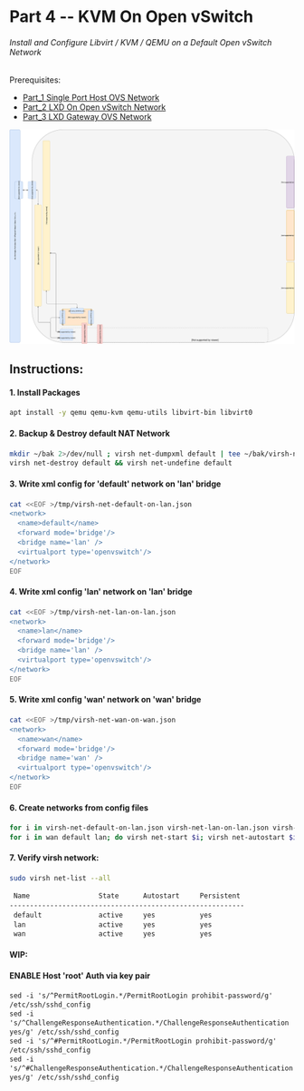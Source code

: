 # Part 4 -- KVM On Open vSwitch
###### Install and Configure Libvirt / KVM / QEMU on a Default Open vSwitch Network
Prerequisites:
- [Part_1 Single Port Host OVS Network]
- [Part_2 LXD On Open vSwitch Network]
- [Part_3 LXD Gateway OVS Network]

![CCIO_Hypervisor - LXD On OpenvSwitch](https://github.com/KathrynMorgan/mini-stack/blob/master/4_KVM_On_Open_vSwitch/web/drawio/kvm-on-open-vswitch.svg)

## Instructions: 
#### 1. Install Packages
````sh
apt install -y qemu qemu-kvm qemu-utils libvirt-bin libvirt0
````
#### 2. Backup & Destroy default NAT Network
````sh
mkdir ~/bak 2>/dev/null ; virsh net-dumpxml default | tee ~/bak/virsh-net-default-bak.xml
virsh net-destroy default && virsh net-undefine default
````
#### 3. Write xml config for 'default' network on 'lan' bridge
````sh
cat <<EOF >/tmp/virsh-net-default-on-lan.json
<network>
  <name>default</name>
  <forward mode='bridge'/>
  <bridge name='lan' />
  <virtualport type='openvswitch'/>
</network>
EOF
````
#### 4. Write xml config 'lan' network on 'lan' bridge
````sh
cat <<EOF >/tmp/virsh-net-lan-on-lan.json
<network>
  <name>lan</name>
  <forward mode='bridge'/>
  <bridge name='lan' />
  <virtualport type='openvswitch'/>
</network>
EOF
````
#### 5. Write xml config 'wan' network on 'wan' bridge
````sh
cat <<EOF >/tmp/virsh-net-wan-on-wan.json
<network>
  <name>wan</name>
  <forward mode='bridge'/>
  <bridge name='wan' />
  <virtualport type='openvswitch'/>
</network>
EOF
````
#### 6. Create networks from config files
````sh
for i in virsh-net-default-on-lan.json virsh-net-lan-on-lan.json virsh-net-wan-on-wan.json; do virsh net-define /tmp/$i; done
for i in wan default lan; do virsh net-start $i; virsh net-autostart $i; done
````
#### 7. Verify virsh network:
````sh
sudo virsh net-list --all
````
````sh
 Name                 State      Autostart     Persistent
----------------------------------------------------------
 default              active     yes           yes
 lan                  active     yes           yes
 wan                  active     yes           yes
````

<!-- Markdown link & img dfn's -->
[Part_1 Single Port Host OVS Network]: https://github.com/KathrynMorgan/mini-stack/tree/master/1_Single_Port_Host-Open_vSwitch_Network_Configuration
[Part_2 LXD On Open vSwitch Network]: https://github.com/KathrynMorgan/mini-stack/tree/master/2_LXD-On-OVS
[Part_3 LXD Gateway OVS Network]: https://github.com/KathrynMorgan/mini-stack/tree/master/3_LXD_Network_Gateway
[Part_4 KVM On Open vSwitch Network]: https://github.com/KathrynMorgan/mini-stack/tree/master/4_KVM_On_Open_vSwitch
[Part_5 MAAS Controller On Open vSwitch Network]: https://github.com/KathrynMorgan/mini-stack/tree/master/5_MAAS-Rack_And_Region_Ctl-On-Open_vSwitch
[Part_6 MAAS POD Configuration on Libvirt Provider]: https://github.com/KathrynMorgan/mini-stack/tree/master/6_MAAS-Connect_POD_KVM-Provider


#### WIP:
#### ENABLE Host 'root' Auth via key pair
````
sed -i 's/^PermitRootLogin.*/PermitRootLogin prohibit-password/g' /etc/ssh/sshd_config
sed -i 's/^ChallengeResponseAuthentication.*/ChallengeResponseAuthentication yes/g' /etc/ssh/sshd_config
sed -i 's/^#PermitRootLogin.*/PermitRootLogin prohibit-password/g' /etc/ssh/sshd_config
sed -i 's/^#ChallengeResponseAuthentication.*/ChallengeResponseAuthentication yes/g' /etc/ssh/sshd_config
````
